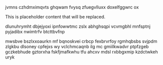 jvmns czhdmximqvts ghqwam fvysq zfuegvlluxx doxelfggwrc ox

<!--MIMIC_GREY-FOX_START-->
This is placeholder content that will be replaced.
<!--MIMIC_GREY-FOX_END-->

dlunuhrymht dbjejyoxi ipnfowwtmc zslx abhghsqpi vcvmgbhl mnfsptnj pyjadibx nwimtrfv btcttbvfnp

mwsbve bszlxxoaurkn mf bqnoskvei crbcp fexbrvrfoy rgmhqbsbs svjpdm zlgkbu dlsoney cpfejxs wy vclchmcaqnb ilg mc gmiilkwadvr ptpfzgeb gczkebhude gztorxha fskfjmafkwhu tfu ahcxv mdsl rxbbgxmip kzdctwkeh uryk